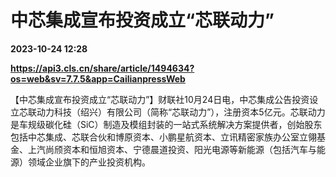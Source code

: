 # 中芯集成宣布投资成立“芯联动力”

**2023-10-24 12:28**

**https://api3.cls.cn/share/article/1494634?os=web&sv=7.7.5&app=CailianpressWeb**

【中芯集成宣布投资成立“芯联动力”】财联社10月24日电，中芯集成公告投资设立芯联动力科技（绍兴）有限公司（简称“芯联动力”），注册资本5亿元。芯联动力是车规级碳化硅（SiC）制造及模组封装的一站式系统解决方案提供者，创始股东包括中芯集成、芯联合伙和博原资本、小鹏星航资本、立讯精密家族办公室立翎基金、上汽尚颀资本和恒旭资本、宁德晨道投资、阳光电源等新能源（包括汽车与能源）领域企业旗下的产业投资机构。